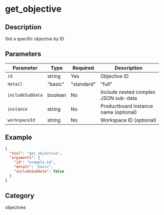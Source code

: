 # get_objective

## Description
Get a specific objective by ID

## Parameters

| Parameter | Type | Required | Description |
|-----------|------|----------|-------------|
| `id` | string | Yes | Objective ID |
| `detail` | "basic" | "standard" | "full" | No | Level of detail (default: standard) |
| `includeSubData` | boolean | No | Include nested complex JSON sub-data |
| `instance` | string | No | Productboard instance name (optional) |
| `workspaceId` | string | No | Workspace ID (optional) |

## Example

```json
{
  "tool": "get_objective",
  "arguments": {
    "id": "example-id",
    "detail": "basic",
    "includeSubData": false
  }
}
```

## Category
objectives

